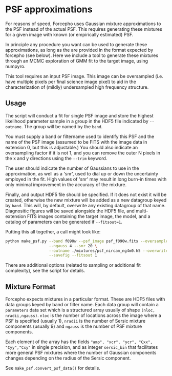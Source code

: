 PSF approximations
==================

For reasons of speed, Forcepho uses Gaussian mixture approximations to the PSF
instead of the actual PSF.  This requires generating these mixtures for a given
image with known (or empirically estimated) PSF.

In principle any procedure you want can be used to generate these
approximations, as long as the are provided in the format expected by forcepho
(see below).  Here we include a tool to generate these mixtures through an MCMC
exploration of GMM fit to the target image, using numpyro.

This tool requires an input PSF image.  This image can be oversampled (i.e. have
multiple pixels per final science image pixel) to aid in the characterization of
(mildly) undersampled high frequency structure.

Usage
-----

The script will conduct a fit for single PSF image and store the highest
likelihood parameter sample in a group in the HDF5 file indicated by
`--outname`. The group will be named by the `band`.

You must supply a band or filtername used to identify this PSF and the name of
the PSF image (assumed to be FITS with the image data in extension 0, but this
is adjustable.)  You should also indicate an oversampling factor if it is not 1,
and you can remove the outer N pixels in the x and y directions using the
`--trim` keyword.

The user should indicate the number of Gaussians to use in the approximation, as
well as a 'snr', used to dial up or down the uncertainty employed in the fit.
High values of 'snr' may result in long burn-in times with only minimal
improvement in the accuracy of the mixture.

Finally, and output HDF5 file should be specified.  If it does not exist it will
be created, otherwise the new mixture will be added as a new datagroup keyed by
`band`.  This will, by default, overwrite any existing datagroup of that name.
Diagnositic figures will be saved alongside the HDF5 file, and multi-extension
FITS images containing the target image, the model, and a catalog of parameters
can be generated if `--fitsout=1`.


Putting this all together, a call might look like:

```sh
python make_psf.py --band f090w --psf_image psf_f090w.fits --oversample 4 --trim 512 \
                   --ngauss 4 --snr 20 \
                   --outname ./mixtures/psf_nircam_ng4m0.h5 --overwrite 1 \
                   --savefig --fitsout 1
```

There are additional options (related to sampling or additional fit complexity),
see the script for details.

Mixture Format
--------------

Forcepho expects mixtures in a particular format.  These are HDF5 files with
data groups keyed by band or filter name.  Each data group will contain a
`parameters` data set which is a structured array usually of shape `(nloc, nradii,ngauss)`.
`nloc` is the number of locations across the image where a PSF is
specified (usually 1), `nradii` is the number of Sersic mixture components
(usually 9) and `ngauss` is the number of PSF mixture components.

Each element of the array has the fields
`"amp", "xcr", "ycr", "Cxx", "Cyy","Cxy"`
in single precision, and as integer `sersic_bin` that facilitates more general
PSF mixtures where the number of Gaussian components changes depending on the
radius of the Sersic component.

See `make_psf.convert_psf_data()` for details.